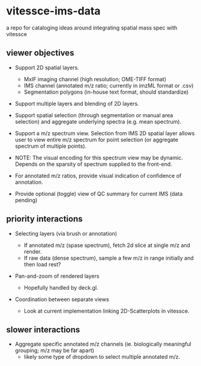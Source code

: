 # vitessce-ims-data
a repo for cataloging ideas around integrating spatial mass spec with vitessce

## viewer objectives

- Support 2D spatial layers.
  - MxIF imaging channel (high resolution; OME-TIFF format)
  - IMS channel (annotated m/z ratio; currently in imzML format or .csv)
  - Segmentation polygons (in-house text format, should standardize)
  
- Support multiple layers and blending of 2D layers.

- Support spatial selection (through segmentation or manual area selection) and aggregate underlying spectra (e.g. mean spectrum).

- Support a m/z spectrum view. Selection from IMS 2D spatial layer allows user to view entire m/z spectrum for point selection (or aggregate spectrum of multiple points).
 - NOTE: The visual encoding for this spectrum view may be dynamic. Depends on the sparsity of spectrum supplied to the front-end.
 
- For annotated m/z ratios, provide visual indication of confidence of annotation.

- Provide optional (toggle) view of QC summary for current IMS (data pending) 

## priority interactions
- Selecting layers (via brush or annotation)
  - If annotated m/z (spase spectrum), fetch 2d slice at single m/z and render.
  - If raw data (dense spectrum), sample a few m/z in range initially and then load rest?

- Pan-and-zoom of rendered layers
  - Hopefully handled by deck.gl.

- Coordination between separate views
  - Look at current implementation linking 2D-Scatterplots in vitessce. 

## slower interactions
- Aggregate specific annotated m/z channels (ie. biologically meaningful grouping; m/z may be far apart)
  - likely some type of dropdown to select multiple annotated m/z.

